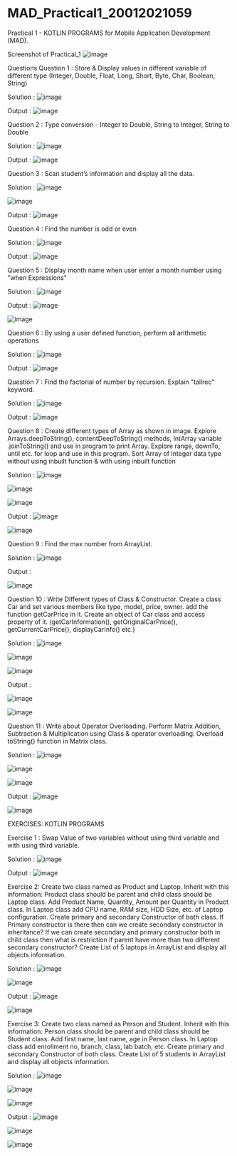 # MAD_Practical1_20012021059

Practical 1 - KOTLIN PROGRAMS for Mobile Application Development (MAD).

Screenshot of Practical_1
![image](https://user-images.githubusercontent.com/79136871/186595025-23572042-12fd-4ccb-8e31-747933ba8afa.png)

Questions
Question 1 : Store & Display values in different variable of different type (Integer, Double, Float, Long, Short, Byte, Char, Boolean, String)

Solution :
![image](https://user-images.githubusercontent.com/79136871/186595171-628300d3-abfe-4ab3-b487-685072934e0b.png)


Output :
![image](https://user-images.githubusercontent.com/79136871/186595279-8e703c04-1a81-431a-9c6b-c2f066b8dd51.png)


Question 2 : Type conversion - Integer to Double, String to Integer, String to Double

Solution :
![image](https://user-images.githubusercontent.com/79136871/186595346-f4cb71e1-4c84-45bb-8560-3f3fe84d685e.png)


Output :
![image](https://user-images.githubusercontent.com/79136871/186595462-a92ae1e8-eb02-42d8-9ea0-a94a89ff7a1f.png)

Question 3 : Scan student’s information and display all the data.

Solution :
![image](https://user-images.githubusercontent.com/79136871/186595619-4497c46c-aef5-4bc9-b93e-d4c049c62816.png)

![image](https://user-images.githubusercontent.com/79136871/186595673-e7a98e8e-3a26-47f1-a89b-615be0b2a197.png)

Output :
![image](https://user-images.githubusercontent.com/79136871/186597251-865131b2-f51b-4366-9a1b-4e08606b609c.png)


Question 4 : Find the number is odd or even

Solution :
![image](https://user-images.githubusercontent.com/79136871/186597438-9949aa04-e4e5-4f74-a3e4-1f64f2ff2b10.png)


Output :
![image](https://user-images.githubusercontent.com/79136871/186597519-9a42994d-6b7a-452e-9e66-7fcf84d0c79c.png)


Question 5 : Display month name when user enter a month number using "when Expressions"

Solution :
![image](https://user-images.githubusercontent.com/79136871/186597590-6fb587d2-37ed-4fcd-a88a-3f9685f11415.png)


Output :
![image](https://user-images.githubusercontent.com/79136871/186597780-c4febfb1-85c3-4518-bb35-6b7e47cf9051.png)

![image](https://user-images.githubusercontent.com/79136871/186597835-60a10df6-3d4e-43f6-b49b-8b62255c6e7c.png)

Question 6 : By using a user defined function, perform all arithmetic operations

Solution :
![image](https://user-images.githubusercontent.com/79136871/186598902-6034c101-5fa7-4b41-abfc-a23292e7aabd.png)

Output :
![image](https://user-images.githubusercontent.com/79136871/186598947-c3010ec5-8bc3-405c-b879-0274216f5519.png)


Question 7 : Find the factorial of number by recursion. Explain "tailrec" keyword.

Solution :
![image](https://user-images.githubusercontent.com/79136871/186599025-b2c56592-88dc-423b-bf4d-e0476f34d784.png)

Output :
![image](https://user-images.githubusercontent.com/79136871/186599110-59d36fda-88ba-4c51-87d8-76e4d45277e3.png)


Question 8 : Create different types of Array as shown in image. Explore Arrays.deepToString(), contentDeepToString() methods, IntArray variable .joinToString() and use in program to print Array. Explore range, downTo, until etc. for loop and use in this program. Sort Array of Integer data type without using inbuilt function & with using inbuilt function

Solution :
![image](https://user-images.githubusercontent.com/79136871/186599446-fc4179fd-d29d-4fcf-99a0-4736878b34b2.png)

![image](https://user-images.githubusercontent.com/79136871/186599515-184a9fdc-3cdb-49f1-83f0-3d05ce578fda.png)

![image](https://user-images.githubusercontent.com/79136871/186599548-d1df6536-64e7-4be4-a497-101fd0900757.png)


Output :
![image](https://user-images.githubusercontent.com/79136871/186614432-76df84fd-b81e-4257-8715-2077e74e439e.png)

![image](https://user-images.githubusercontent.com/79136871/186614490-02302d5a-df11-4813-8b92-41ab16eb599a.png)



Question 9 : Find the max number from ArrayList.

Solution :
![image](https://user-images.githubusercontent.com/79136871/186599711-b8ae5c98-c129-46f1-9fae-6f21d8b2f7cf.png)

Output :

![image](https://user-images.githubusercontent.com/79136871/186615192-6da3a199-4e0e-44c4-b1c8-f7da00a226b6.png)


Question 10 : Write Different types of Class & Constructor. Create a class Car and set various members like type, model, price, owner. add the function getCarPrice in it. Create an object of Car class and access property of it. (getCarInformation(), getOriginalCarPrice(), getCurrentCarPrice(), displayCarInfo() etc.)

Solution :
![image](https://user-images.githubusercontent.com/79136871/186615343-ba708566-f0d8-4a2e-81d0-3a9644b6658d.png)

![image](https://user-images.githubusercontent.com/79136871/186615421-0895b7f7-3b3c-430a-b010-b37f07470dc1.png)

![image](https://user-images.githubusercontent.com/79136871/186615466-2edf863a-bf26-4653-a6bc-341cedf91a2f.png)


Output :

![image](https://user-images.githubusercontent.com/79136871/186616011-99b8f577-ca6b-418b-916a-a1a1a471f018.png)

![image](https://user-images.githubusercontent.com/79136871/186616075-aa49bef9-b7e2-40c6-92cf-e76a64166fa0.png)

Question 11 : Write about Operator Overloading. Perform Matrix Addition, Subtraction & Multiplication using Class & operator overloading. Overload toString() function in Matrix class.

Solution :
![image](https://user-images.githubusercontent.com/79136871/186616161-ece57f4c-d306-40e3-a7b0-3bcd7786741a.png)

![image](https://user-images.githubusercontent.com/79136871/186616217-31f2a4d7-0d25-4137-83e2-8ae58d1071f2.png)

![image](https://user-images.githubusercontent.com/79136871/186616479-62b65bd8-6bf5-4d35-a5ae-b9ac021c2858.png)


Output :
![image](https://user-images.githubusercontent.com/79136871/186616815-275e74f1-4323-47cb-a956-9b907a55d3d4.png)

![image](https://user-images.githubusercontent.com/79136871/186616903-f3ee3f7c-4379-44e1-99e3-fc7789da824a.png)

EXERCISES: KOTLIN PROGRAMS

Exercise 1 : Swap Value of two variables without using third variable and with using third variable.

Solution :
![image](https://user-images.githubusercontent.com/79136871/186617150-a35c4621-cc24-4c38-b3e9-ea571d2fd142.png)

Output :
![image](https://user-images.githubusercontent.com/79136871/186617234-dc9eae23-0e83-4658-a577-f2f3ccd4770e.png)


Exercise 2:	Create two class named as Product and Laptop. Inherit with this information: Product class should be parent and child class should be Laptop class. 
Add Product Name, Quantity, Amount per Quantity in Product class. In Laptop class add CPU name, RAM size, HDD Size, etc. of Laptop configuration. 
Create primary and secondary Constructor of both class. 
If Primary constructor is there then can we create secondary constructor in inheritance? 
If we can create secondary and primary constructor both in child class then what is restriction if parent have more than two different secondary constructor? 
Create List of 5 laptops in ArrayList and display all objects information.

Solution :
![image](https://user-images.githubusercontent.com/79136871/186617436-e05cd938-7a59-4197-9d71-80788b48d3ee.png)

![image](https://user-images.githubusercontent.com/79136871/186617505-3e5f5aab-29ea-4a7f-b025-4d0ef6d7f518.png)


Output :
![image](https://user-images.githubusercontent.com/79136871/186617658-2107b021-7274-4487-8d96-70a7f7299c5d.png)

![image](https://user-images.githubusercontent.com/79136871/186617744-855acbc1-930c-4bce-8b25-acbbec6907d0.png)


Exercise 3:	Create two class named as Person and Student. Inherit with this information: Person class should be parent and child class should be Student class. 
Add first name, last name, age in Person class. In Laptop class add enrollment no, branch, class, lab batch, etc. 
Create primary and secondary Constructor of both class. 
Create List of 5 students in ArrayList and display all objects information.

Solution :
![image](https://user-images.githubusercontent.com/79136871/186617863-801c619b-6b8a-45f1-b29a-66d047ec19ce.png)

![image](https://user-images.githubusercontent.com/79136871/186617949-ac15e8c6-24c4-4f46-a00b-b2db35c14cbc.png)

![image](https://user-images.githubusercontent.com/79136871/186618012-1e93947f-5a01-4588-9768-8f0db50ef0f9.png)


Output :
![image](https://user-images.githubusercontent.com/79136871/186618117-6e3759ef-ed0e-4059-b4b1-899bad9dc246.png)

![image](https://user-images.githubusercontent.com/79136871/186618212-f2136560-3c0b-4cd0-a634-7f9185eaa5d5.png)

![image](https://user-images.githubusercontent.com/79136871/186618269-47d2feef-a086-4624-8a30-cc671fd5f118.png)

